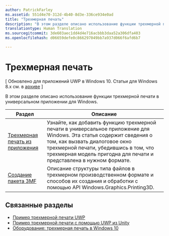 ```yaml
---
author: PatrickFarley
ms.assetid: 551d4e70-312d-4b40-8d3e-336ce934e0ad
title: "Трехмерная печать"
description: "В этом разделе описано использование функции трехмерной печати в универсальном приложении для Windows."
translationtype: Human Translation
ms.sourcegitcommit: 3de603aec1dd4d4e716acbbb3daa52a306dfa403
ms.openlocfilehash: d06659defe0c866297049bb7a937d066f6afd6b7

---
```

# Трехмерная печать

\[ Обновлено для приложений UWP в Windows 10. Статьи для Windows 8.x см. в [архиве](http://go.microsoft.com/fwlink/p/?linkid=619132) \]

В этом разделе описано использование функции трехмерной печати в универсальном приложении для Windows.

| Раздел | Описание | 
|-------|-------------|
| [Трехмерная печать из приложения](3d-print-from-app.md) | Узнайте, как добавить функцию трехмерной печати в универсальное приложение для Windows. Эта статья содержит сведения о том, как вызвать диалоговое окно трехмерной печати, убедившись в том, что трехмерная модель пригодна для печати и представлена в нужном формате. |
| [Создание пакета 3MF](generate-3mf.md) | Описание структуры типа файлов в трехмерном производственном формате и способов их создания и обработки с помощью API Windows.Graphics.Printing3D. |

## Связанные разделы

* [Пример трехмерной печати UWP](https://github.com/Microsoft/Windows-universal-samples/tree/master/Samples/3DPrinting)
* [Пример трехмерной печати с помощью UWP из Unity](https://github.com/Microsoft/Windows-universal-samples/tree/master/Samples/3DPrintingFromUnity)
* [Оборудование: трехмерная печать в Windows 10](https://msdn.microsoft.com/windows/hardware/bg183398.aspx)
 




<!--HONumber=Jul16_HO2-->


